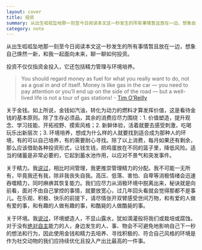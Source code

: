 ```yaml
---
layout: cover
title: 投资
summary: 从出生呱呱坠地那一刻至今日阅读本文这一秒发生的所有事情暂且放在一边，想象自己焕然一新，和我一起面向未来，聊一聊如何投资。
category: note
---
```


从出生呱呱坠地那一刻至今日阅读本文这一秒发生的所有事情暂且放在一边，想象自己焕然一新，和我一起面向未来，聊一聊如何投资。

投资不仅仅指资金投入，它还包括精力管理与环境培养。

> You should regard money as fuel for what you really want to do, not as a goal in and of itself. Money is like gas in the car — you need to pay attention or you’ll end up on the side of the road — but a well-lived life is not a tour of gas stations! - [Tim O'Reilly](http://radar.oreilly.com/2009/01/work-on-stuff-that-matters-fir.html)

关于金钱。如上所说，金钱如汽油，转化为动力的燃料才算发挥价值，这是看待金钱的基本原则。除了生存必须品，其余的消费应尽力围绕：1. 价值塑造，提升观念、学习技能、开拓视野、摸索风格；2. 新鲜体验，活着就要去感受刺激，吃喝玩乐出新层次；3. 环境培养，想成为什么样的人就要找到适合成为那种人的环境，有的可以自己培养，有的需要耐心寻找。除了以上消费，每月如果还有剩余，那么应该借助各种投资形式，让钱生钱，把鸡蛋放在不同的篮子里，降低风险。适当的储蓄是非常必要的，它起到蓄水池作用，以应对不景气和突发事件。

关于精力。我[说过](/note/focus.html)，相比时间管理，我更推崇管理精力的分配。我不可能一无所有，毕竟我还有我，除非我丧失自我。高压、低落、害怕、自卑等消极情绪会迅速吞噬精力，同时麻痹其恢复能力。我们应尽力从消极环境中脱离出来，秘诀就是向前看，面对不由自己掌控的事情，就要放宽心，过几年回头看就会觉得那都不是事儿。在乐观、积极、快乐的前提下，请尽情张开双臂感受世间万物，和有爱的人做有爱的事，和有趣的人做有趣的事，和酷毙的人做酷毙的事。

关于环境。我[说过](/note/environment.html)，环境塑造人，不显山露水，犹如滴灌般将我们或栽培或腐蚀。对于没有[绝对自主](/note/grit.html)能力的人，身边发生的人、事、物会不可避免地影响自己下一秒的想法和行为，因此使用金钱和精力去培养、寻找积极的、符合自己风格的环境是作为社交动物的我们应持续优化且投入产出比最高的一件事。
